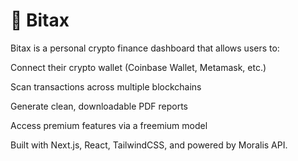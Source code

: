 # 🚀 Bitax

Bitax is a personal crypto finance dashboard that allows users to:

Connect their crypto wallet (Coinbase Wallet, Metamask, etc.)

Scan transactions across multiple blockchains

Generate clean, downloadable PDF reports

Access premium features via a freemium model

Built with Next.js, React, TailwindCSS, and powered by Moralis API.